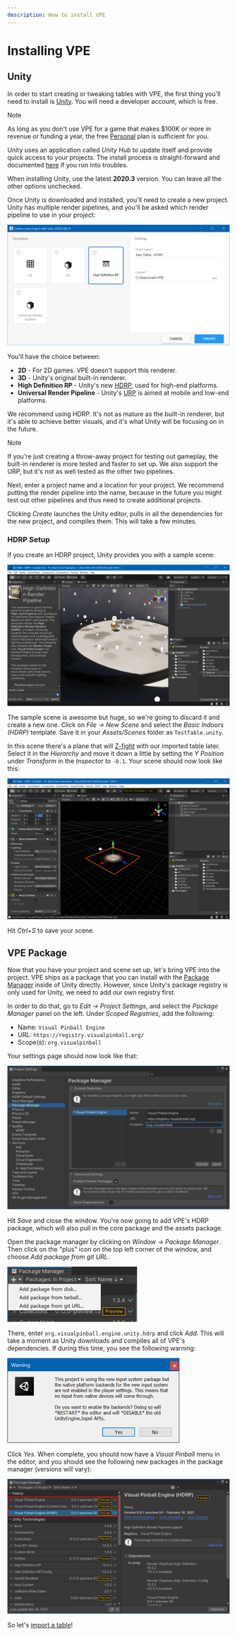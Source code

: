 ```yaml
---
description: How to install VPE
---
```

# Installing VPE

## Unity

In order to start creating or tweaking tables with VPE, the first thing you'll need to install is [Unity](https://unity3d.com/get-unity/download). You will need a developer account, which is free.

> [!NOTE]
> As long as you don't use VPE for a game that makes $100K or more in revenue or funding a year, the free [Personal](https://store.unity.com/compare-plans) plan is sufficient for you.

Unity uses an application called *Unity Hub* to update itself and provide quick access to your projects. The install process is straight-forward and documented [here](https://docs.unity3d.com/Manual/GettingStartedInstallingHub.html) if you run into troubles.

When installing Unity, use the latest **2020.3** version. You can leave all the other options unchecked.

Once Unity is downloaded and installed, you'll need to create a new project. Unity has multiple render pipelines, and you'll be asked which render pipeline to use in your project:

![New Unity Project](unity-create-new-project.png)

You'll have the choice between:

- **2D** - For 2D games. VPE doesn't support this renderer.
- **3D** - Unity's original built-in renderer.
- **High Definition RP** - Unity's new [HDRP](https://docs.unity3d.com/Packages/com.unity.render-pipelines.high-definition@0.0.0/manual/index.html), used for high-end platforms.
- **Universal Render Pipeline** - Unity's [URP](https://docs.unity3d.com/Packages/com.unity.render-pipelines.universal@8.2/manual/index.html) is aimed at mobile and low-end platforms.

We recommend using HDRP. It's not as mature as the built-in renderer, but it's able to achieve better visuals, and it's what Unity will be focusing on in the future.

> [!NOTE]
> If you're just creating a throw-away project for testing out gameplay, the built-in renderer is more tested and faster to set up. We also support the URP, but it's not as well tested as the other two pipelines.

Next, enter a project name and a location for your project. We recommend putting the render pipeline into the name, because in the future you might test out other pipelines and thus need to create additional projects.

Clicking *Create* launches the Unity editor, pulls in all the dependencies for the new project, and compiles them. This will take a few minutes.

### HDRP Setup

If you create an HDRP project, Unity provides you with a sample scene: 

![HDRP Sample Scene](unity-hdrp-default-scene.png)

The sample scene is awesome but huge, so we're going to discard it and create a new one. Click on *File -> New Scene* and select the *Basic Indoors (HDRP)* template. Save it in your *Assets/Scenes* folder as `TestTable.unity`.

In this scene there's a plane that will [Z-fight](https://en.wikipedia.org/wiki/Z-fighting) with our imported table later. Select it in the *Hierarchy* and move it down a little by setting the *Y Position* under *Transform* in the *Inspector* to `-0.1`. Your scene should now look like this:

![TestTable Scene](unity-hdrp-test-scene.png)

Hit *Ctrl+S* to save your scene.

## VPE Package

Now that you have your project and scene set up, let's bring VPE into the project. VPE ships as a package that you can install with the [Package Manager](https://docs.unity3d.com/Manual/Packages.html) inside of Unity directly. However, since Unity's package registry is only used for Unity, we need to add our own registry first.

In order to do that, go to *Edit -> Project Settings*, and select the *Package Manager* panel on the left. Under *Scoped Registries*, add the following:

- Name: `Visual Pinball Engine`
- URL: `https://registry.visualpinball.org/`
- Scope(s): `org.visualpinball`

Your settings page should now look like that:

<img alt="Scoped Registry" width="953" src="unity-scoped-registry.jpg" />

Hit *Save* and close the window. You're now going to add VPE's HDRP package, which will also pull in the core package and the assets package. 

Open the package manager by clicking on *Window -> Package Manager*. Then click on the "plus" icon on the top left corner of the window, and choose *Add package from git URL*. 

<p><img alt="Package Manager" width="294" src="unity-package-manager.png"/></p>

There, enter `org.visualpinball.engine.unity.hdrp` and click *Add*. This will take a moment as Unity downloads and compiles all of VPE's dependencies. If during this time, you see the following warning:

<p><img alt="Unity Input System Warning" width="390" src="unity-input-system-warning.png" /></p>

Click *Yes*. When complete, you should now have a *Visual Pinball* menu in the editor, and you should see the following new packages in the package manager (versions will vary):

![Package Manager after installation](unity-packages-after-installation.png)

So let's [import a table](running-vpe.md)!